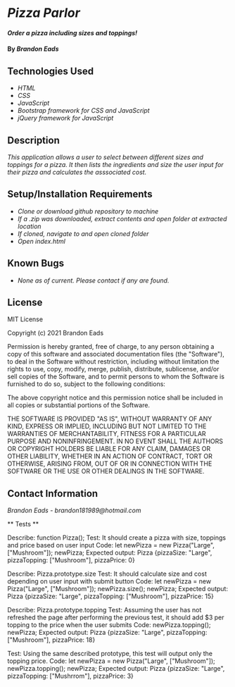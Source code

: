 # _Pizza Parlor_

#### _Order a pizza including sizes and toppings!_

#### By _**Brandon Eads**_

## Technologies Used

* _HTML_
* _CSS_
* _JavaScript_
* _Bootstrap framework for CSS and JavaScript_
* _jQuery framework for JavaScript_

## Description

_This application allows a user to select between different sizes and toppings for a pizza. It then lists the ingredients and size the user input for their pizza and calculates the asssociated cost._

## Setup/Installation Requirements

* _Clone or download github repository to machine_
* _If a .zip was downloaded, extract contents and open folder at extracted location_
* _If cloned, navigate to and open cloned folder_
* _Open index.html_

## Known Bugs

* _None as of current. Please contact if any are found._

## License

MIT License

Copyright (c) 2021 Brandon Eads

Permission is hereby granted, free of charge, to any person obtaining a copy
of this software and associated documentation files (the "Software"), to deal
in the Software without restriction, including without limitation the rights
to use, copy, modify, merge, publish, distribute, sublicense, and/or sell
copies of the Software, and to permit persons to whom the Software is
furnished to do so, subject to the following conditions:

The above copyright notice and this permission notice shall be included in all
copies or substantial portions of the Software.

THE SOFTWARE IS PROVIDED "AS IS", WITHOUT WARRANTY OF ANY KIND, EXPRESS OR
IMPLIED, INCLUDING BUT NOT LIMITED TO THE WARRANTIES OF MERCHANTABILITY,
FITNESS FOR A PARTICULAR PURPOSE AND NONINFRINGEMENT. IN NO EVENT SHALL THE
AUTHORS OR COPYRIGHT HOLDERS BE LIABLE FOR ANY CLAIM, DAMAGES OR OTHER
LIABILITY, WHETHER IN AN ACTION OF CONTRACT, TORT OR OTHERWISE, ARISING FROM,
OUT OF OR IN CONNECTION WITH THE SOFTWARE OR THE USE OR OTHER DEALINGS IN THE
SOFTWARE.

## Contact Information

_Brandon Eads - brandon181989@hotmail.com_


** Tests **

Describe: function Pizza();
Test: It should create a pizza with size, toppings and price based on user input
Code: let newPizza = new Pizza("Large", ["Mushroom"]);
      newPizza;
Expected output: Pizza {pizzaSize: "Large", pizzaTopping: ["Mushroom"], pizzaPrice: 0}

Describe: Pizza.prototype.size
Test: It should calculate size and cost depending on user input with submit button
Code: let newPizza = new Pizza("Large", ["Mushroom"]);
      newPizza.size();
      newPizza;
Expected output: Pizza {pizzaSize: "Large", pizzaTopping: ["Mushroom"], pizzaPrice: 15}

Describe: Pizza.prototype.topping
Test: Assuming the user has not refreshed the page after performing the previous test, it should add $3 per topping to the price when the user submits
Code: newPizza.topping();
      newPizza;
Expected output: Pizza {pizzaSize: "Large", pizzaTopping: ["Mushroom"], pizzaPrice: 18}

Test: Using the same described prototype, this test will output only the topping price.
Code: let newPizza = new Pizza("Large", ["Mushroom"]);
      newPizza.topping();
      newPizza;
Expected output: Pizza {pizzaSize: "Large", pizzaTopping: ["Mushrrom"], pizzaPrice: 3}



